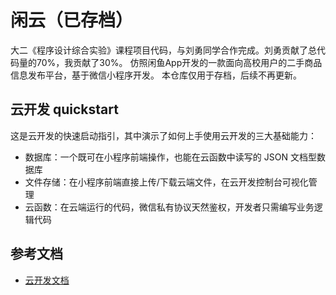 # 闲云（已存档）

大二《程序设计综合实验》课程项目代码，与刘勇同学合作完成。刘勇贡献了总代码量的70%，我贡献了30%。
仿照闲鱼App开发的一款面向高校用户的二手商品信息发布平台，基于微信小程序开发。
本仓库仅用于存档，后续不再更新。

## 云开发 quickstart

这是云开发的快速启动指引，其中演示了如何上手使用云开发的三大基础能力：

- 数据库：一个既可在小程序前端操作，也能在云函数中读写的 JSON 文档型数据库
- 文件存储：在小程序前端直接上传/下载云端文件，在云开发控制台可视化管理
- 云函数：在云端运行的代码，微信私有协议天然鉴权，开发者只需编写业务逻辑代码

## 参考文档

- [云开发文档](https://developers.weixin.qq.com/miniprogram/dev/wxcloud/basis/getting-started.html)

